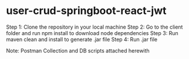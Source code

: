 # user-crud-springboot-react-jwt

Step 1: Clone the repository in your local machine
Step 2: Go to the client folder and run npm install to download node dependencies
Step 3: Run maven clean and install to generate .jar file 
Step 4: Run .jar file 

Note: Postman Collection and DB scripts attached herewith
